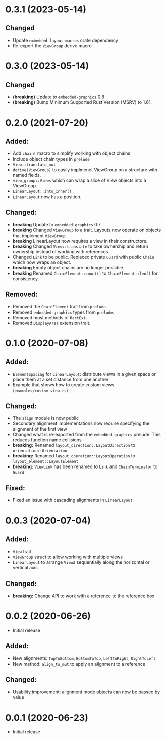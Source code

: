 0.3.1 (2023-05-14)
==================

## Changed

 * Update `embedded-layout-macros` crate dependency
 * Re-export the `ViewGroup` derive macro

0.3.0 (2023-05-14)
==================

## Changed

 * **(breaking)** Update to `embedded-graphics` 0.8
 * **(breaking)** Bump Minimum Supported Rust Version (MSRV) to 1.61.

0.2.0 (2021-07-20)
==================

## Added:

 * Add `chain!` macro to simplify working with object chains
 * Include object chain types in `prelude`
 * `View::translate_mut`
 * `derive(ViewGroup)` to easily implmenet ViewGroup on a structure with named fields.
 * `view_group::Views` which can wrap a slice of View objects into a ViewGroup.
 * `LinearLayout::into_inner()`
 * `LinearLayout` now has a position.

## Changed:

 * **breaking** Update to `embedded-graphics` 0.7
 * **breaking** Changed `ViewGroup` to a trait. Layouts now operate on objects that implement `ViewGroup`.
 * **breaking** LinearLayout now requires a view in their constructors.
 * **breaking** Changed `View::translate` to take ownership and return ownership instead of working with references
 * Changed `Link` to be public. Replaced private `Guard` with public `Chain` which now wraps an object.
 * **breaking** Empty object chains are no longer possible.
 * **breaking** Renamed `ChainElement::count()` to `ChainElement::len()` for consistency.

## Removed:

 * Removed the `ChainElement` trait from `prelude`.
 * Removed `embedded-graphics` types from `prelude`.
 * Removed most methods of `RectExt`.
 * Removed `DisplayArea` extension trait.

0.1.0 (2020-07-08)
==================

## Added:

 * `ElementSpacing` for `LinearLayout`: distribute views in a given space or place them at a set distance from one another
 * Example that shows how to create custom views (`examples/custom_view.rs`)

## Changed:

 * The `align` module is now public
 * Secondary alignment implementations now require specifying the alignment of the first view
 * Changed what is re-exported from the `embedded-graphics` prelude. This reduces function name collisions
 * **breaking:** Renamed `layout_direction::LayoutDirection` to `orientation::Orientation`
 * **breaking:** Renamed `layout_operation::LayoutOperation` to `layout_element::LayoutElement`
 * **breaking:** `ViewLink` has been renamed to `Link` and `ChainTerminator` to `Guard`

## Fixed:

 * Fixed an issue with cascading alignments in `LinearLayout`

0.0.3 (2020-07-04)
==================

## Added:

 * `View` trait
 * `ViewGroup` struct to allow working with multiple views
 * `LinearLayout` to arrange `View`s sequentially along the horizontal or vertical axis

## Changed:

 * **breaking:** Change API to work with a reference to the reference box

0.0.2 (2020-06-26)
==================
 * Initial release

## Added:

 * New alignments: `TopToBottom`, `BottomToTop`, `LeftToRight`, `RightToLeft`
 * New method: `align_to_mut` to apply an alignment to a reference

## Changed:

 * Usability improvement: alignment mode objects can now be passed by value

0.0.1 (2020-06-23)
==================
 * Initial release
